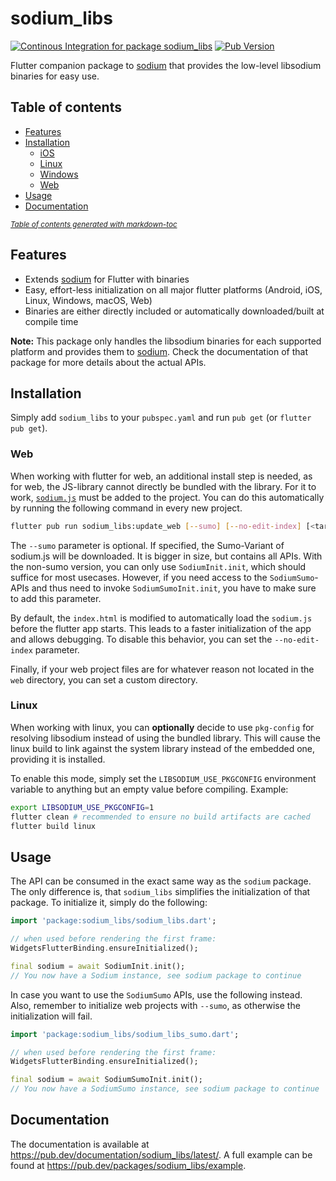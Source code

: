 # sodium_libs
[![Continous Integration for package sodium_libs](https://github.com/Skycoder42/libsodium_dart_bindings/actions/workflows/sodium_libs_ci.yaml/badge.svg)](https://github.com/Skycoder42/libsodium_dart_bindings/actions/workflows/sodium_libs_ci.yaml)
[![Pub Version](https://img.shields.io/pub/v/sodium_libs)](https://pub.dev/packages/sodium_libs)

Flutter companion package to [sodium](https://pub.dev/packages/sodium) that provides the low-level libsodium binaries
for easy use.

## Table of contents
- [Features](#features)
- [Installation](#installation)
  * [iOS](#ios)
  * [Linux](#linux)
  * [Windows](#windows)
  * [Web](#web)
- [Usage](#usage)
- [Documentation](#documentation)

<small><i><a href='https://ecotrust-canada.github.io/markdown-toc/'>Table of contents generated with markdown-toc</a></i></small>

## Features
- Extends [sodium](https://pub.dev/packages/sodium) for Flutter with binaries
- Easy, effort-less initialization on all major flutter platforms (Android, iOS, Linux, Windows, macOS, Web)
- Binaries are either directly included or automatically downloaded/built at compile time

**Note:** This package only handles the libsodium binaries for each supported platform and provides them to
[sodium](https://pub.dev/packages/sodium). Check the documentation of that package for more details about the actual
APIs.

## Installation
Simply add `sodium_libs` to your `pubspec.yaml` and run `pub get` (or `flutter pub get`).

### Web
When working with flutter for web, an additional install step is needed, as for web, the JS-library cannot directly be
bundled with the library. For it to work, [`sodium.js`](https://github.com/jedisct1/libsodium.js) must be added to the
project. You can do this automatically by running the following command in every new project.

```.sh
flutter pub run sodium_libs:update_web [--sumo] [--no-edit-index] [<target_directory>]
```

The `--sumo` parameter is optional. If specified, the Sumo-Variant of sodium.js will be downloaded. It is bigger in
size, but contains all APIs. With the non-sumo version, you can only use `SodiumInit.init`, which should suffice for
most usecases. However, if you need access to the `SodiumSumo`-APIs and thus need to invoke `SodiumSumoInit.init`, you
have to make sure to add this parameter.

By default, the `index.html` is modified to automatically load the `sodium.js` before the flutter app starts. This leads
to a faster initialization of the app and allows debugging. To disable this behavior, you can set the `--no-edit-index`
parameter.

Finally, if your web project files are for whatever reason not located in the `web` directory, you can set a custom
directory.

### Linux
When working with linux, you can **optionally** decide to use `pkg-config` for resolving libsodium instead of using the
bundled library. This will cause the linux build to link against the system library instead of the embedded one,
providing it is installed.

To enable this mode, simply set the `LIBSODIUM_USE_PKGCONFIG` environment variable to anything but an empty value
before compiling. Example:

```bash
export LIBSODIUM_USE_PKGCONFIG=1
flutter clean # recommended to ensure no build artifacts are cached
flutter build linux
```

## Usage
The API can be consumed in the exact same way as the `sodium` package. The only difference is, that `sodium_libs`
simplifies the initialization of that package. To initialize it, simply do the following:

```dart
import 'package:sodium_libs/sodium_libs.dart';

// when used before rendering the first frame:
WidgetsFlutterBinding.ensureInitialized();

final sodium = await SodiumInit.init();
// You now have a Sodium instance, see sodium package to continue
```

In case you want to use the `SodiumSumo` APIs, use the following instead. Also, remember to initialize web projects with
`--sumo`, as otherwise the initialization will fail.

```dart
import 'package:sodium_libs/sodium_libs_sumo.dart';

// when used before rendering the first frame:
WidgetsFlutterBinding.ensureInitialized();

final sodium = await SodiumSumoInit.init();
// You now have a SodiumSumo instance, see sodium package to continue
```

## Documentation
The documentation is available at https://pub.dev/documentation/sodium_libs/latest/. A full example can be found at
https://pub.dev/packages/sodium_libs/example.
